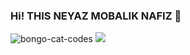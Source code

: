 ### Hi! THIS NEYAZ MOBALIK NAFIZ 👋 
![bongo-cat-codes](https://user-images.githubusercontent.com/92919697/157845574-fbc4d8b7-abe5-4a04-8616-f599f126bde2.gif) 
<img src=" https://github-readme-stats.vercel.app/api?username=neyaznafiz_icons=true&theme=light&line_height=27">

